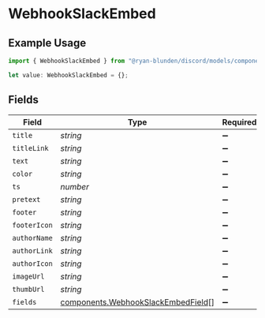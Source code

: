 # WebhookSlackEmbed

## Example Usage

```typescript
import { WebhookSlackEmbed } from "@ryan-blunden/discord/models/components";

let value: WebhookSlackEmbed = {};
```

## Fields

| Field                                                                                    | Type                                                                                     | Required                                                                                 | Description                                                                              |
| ---------------------------------------------------------------------------------------- | ---------------------------------------------------------------------------------------- | ---------------------------------------------------------------------------------------- | ---------------------------------------------------------------------------------------- |
| `title`                                                                                  | *string*                                                                                 | :heavy_minus_sign:                                                                       | N/A                                                                                      |
| `titleLink`                                                                              | *string*                                                                                 | :heavy_minus_sign:                                                                       | N/A                                                                                      |
| `text`                                                                                   | *string*                                                                                 | :heavy_minus_sign:                                                                       | N/A                                                                                      |
| `color`                                                                                  | *string*                                                                                 | :heavy_minus_sign:                                                                       | N/A                                                                                      |
| `ts`                                                                                     | *number*                                                                                 | :heavy_minus_sign:                                                                       | N/A                                                                                      |
| `pretext`                                                                                | *string*                                                                                 | :heavy_minus_sign:                                                                       | N/A                                                                                      |
| `footer`                                                                                 | *string*                                                                                 | :heavy_minus_sign:                                                                       | N/A                                                                                      |
| `footerIcon`                                                                             | *string*                                                                                 | :heavy_minus_sign:                                                                       | N/A                                                                                      |
| `authorName`                                                                             | *string*                                                                                 | :heavy_minus_sign:                                                                       | N/A                                                                                      |
| `authorLink`                                                                             | *string*                                                                                 | :heavy_minus_sign:                                                                       | N/A                                                                                      |
| `authorIcon`                                                                             | *string*                                                                                 | :heavy_minus_sign:                                                                       | N/A                                                                                      |
| `imageUrl`                                                                               | *string*                                                                                 | :heavy_minus_sign:                                                                       | N/A                                                                                      |
| `thumbUrl`                                                                               | *string*                                                                                 | :heavy_minus_sign:                                                                       | N/A                                                                                      |
| `fields`                                                                                 | [components.WebhookSlackEmbedField](../../models/components/webhookslackembedfield.md)[] | :heavy_minus_sign:                                                                       | N/A                                                                                      |